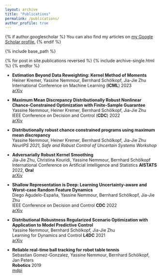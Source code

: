```yaml
---
layout: archive
title: "Publications"
permalink: /publications/
author_profile: true
---
```


{% if author.googlescholar %}
  You can also find my articles on <u><a href="{{author.googlescholar}}">my Google Scholar profile</a>.</u>
{% endif %}

{% include base_path %}

{% for post in site.publications reversed %}
  {% include archive-single.html %}
{% endfor %}

* **Estimation Beyond Data Reweighting: Kernel Method of Moments**\
Heiner Kremer, Yassine Nemmour, Bernhard Schölkopf, Jia-Jie Zhu\
International Conference on Machine Learning (**ICML**) 2023\
[arXiv](https://arxiv.org/abs/2305.10898)

* **Maximum Mean Discrepancy Distributionally Robust Nonlinear Chance-Constrained Optimization with Finite-Sample Guarantee**\
Yassine Nemmour, Heiner Kremer, Bernhard Schölkopf, Jia-Jie Zhu\
IEEE Conference on Decision and Control (**CDC**) 2022\
[arXiv](https://arxiv.org/abs/2204.11564)

* **Distributionally robust chance constrained programs using maximum mean discrepancy**\
Yassine Nemmour, Heiner Kremer, Bernhard Schölkopf, Jia-Jie Zhu\
*NeurIPS 2021, Safe and Robust Control of Uncertain Systems Workshop*

* **Adversarially Robust Kernel Smoothing**\
Jia-Jie Zhu, Christina Kouridi, Yassine Nemmour, Bernhard Schölkopf\
International Conference on Artificial Intelligence and Statistics **AISTATS** 2022, **Oral**\
[arXiv](https://arxiv.org/abs/2102.08474)
* **Shallow Representation is Deep: Learning Uncertainty-aware and Worst-case Random Feature Dynamics**\
Diego Agudelo-España, Yassine Nemmour, Bernhard Schölkopf, Jia-Jie Zhu\
IEEE Conference on Decision and Control **CDC** 2022\
[arXiv](https://arxiv.org/abs/2106.13066)
* **Distributional Robustness Regularized Scenario Optimization with Application to Model Predictive Control**\
Yassine Nemmour, Bernhard Schölkopf, Jia-Jie Zhu\
Learning for Dynamics and Control **L4DC** 2021\
[arXiv](https://arxiv.org/abs/2110.13588)
* **Reliable real-time ball tracking for robot table tennis**\
Sebastian Gomez-Gonzalez, Yassine Nemmour, Bernhard Schölkopf, Jan Peters\
**Robotics** 2019\
[mdpi](https://www.mdpi.com/2218-6581/8/4/90)
